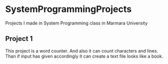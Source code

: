 # SystemProgrammingProjects
Projects I made in System Programming class in Marmara University

## Project 1
This project is a word counter. And also it can count characters and lines.
Than if input has given accordingly it can create a text file looks like a book.
